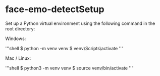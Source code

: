 # face-emo-detectSetup
Set up a Python virtual environment using the following command in the root directory:

Windows:

'''shell
$ python -m venv venv
$ venv\Scripts\activate
'''

Mac / Linux:

'''shell
$ python3 -m venv venv
$ source venv/bin/activate
'''
